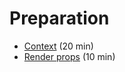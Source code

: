 # Preparation
- [Context](https://reactjs.org/docs/context.html) (20 min)
- [Render props](https://reactjs.org/docs/render-props.html) (10 min)
